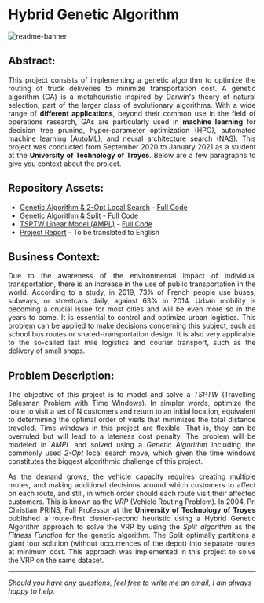 # Hybrid Genetic Algorithm

![readme-banner](https://user-images.githubusercontent.com/108199052/206319246-08dd0a88-ecc3-432e-b0f5-5caefa8b7fa4.jpg)

## Abstract:
<p align="justify">This project consists of implementing a genetic algorithm to optimize the routing of truck deliveries to minimize transportation cost. A genetic algorithm (GA) is a metaheuristic inspired by Darwin's theory of natural selection, part of the larger class of evolutionary algorithms. With a wide range of <b>different applications</b>, beyond their common use in the field of operations research, GAs are particularly used in <b>machine learning</b> for decision tree pruning, hyper-parameter optimization (HPO), automated machine learning (AutoML), and neural architecture search (NAS). This project was conducted from September 2020 to January 2021 as a student at the <b>University of Technology of Troyes</b>. Below are a few paragraphs to give you context about the project.</p>

## Repository Assets:

- [Genetic Algorithm & 2-Opt Local Search](genetic-algorithm_models/tsptw) - [Full Code](genetic-algorithm_models/tsptw/ga-two-opt-tsptw.bas)
- [Genetic Algorithm & Split](genetic-algorithm_models/vrp) - [Full Code](genetic-algorithm_models/vrp/ga-split-vrp.bas)
- [TSPTW Linear Model (AMPL)](linear_model_ampl/) - [Full Code](linear_model_ampl/linear_model_tsptw.mod)
- [Project Report](genetic-algorithm_report.pdf) - To be translated to English

## Business Context:

<p align="justify">Due to the awareness of the environmental impact of individual transportation, there is an increase in the use of public transportation in the world. According to a study, in 2019, 73% of French people use buses, subways, or streetcars daily, against 63% in 2014. Urban mobility is becoming a crucial issue for most cities and will be even more so in the years to come. It is essential to control and optimize urban logistics. This problem can be applied to make decisions concerning this subject, such as school bus routes or shared-transportation design. It is also very applicable to the so-called last mile logistics and courier transport, such as the delivery of small shops.</p>


## Problem Description:

<p align="justify"> The objective of this project is to model and solve a <i>TSPTW</i> (Travelling Salesman Problem with Time Windows). In simpler words, optimize the route to visit a set of N customers and return to an initial location, equivalent to determining the optimal order of visits that minimizes the total distance traveled. Time windows in this project are flexible. That is, they can be overruled but will lead to a lateness cost penalty. The problem will be modeled in <i>AMPL</i> and solved using a <i>Genetic Algorithm</i> including the commonly used <i>2-Opt</i> local search move, which given the time windows constitutes the biggest algorithmic challenge of this project.</p>

<p align="justify"> As the demand grows, the vehicle capacity requires creating multiple routes, and making additional decisions around which customers to affect on each route, and still, in which order should each route visit their affected customers. This is known as the <i>VRP</i> (Vehicle Routing Problem). In 2004, Pr. Christian PRINS, Full Professor at the <b>University of Technology of Troyes</b> published a route-first cluster-second heuristic using a Hybrid Genetic Algorithm approach to solve the VRP by using the <i>Split algorithm</i> as the <i>Fitness Function</i> for the genetic algorithm. The Split optimally partitions a giant tour solution (without occurrences of the depot) into separate routes at minimum cost. This approach was implemented in this project to solve the VRP on the same dataset.</p>

***

<i>Should you have any questions, feel free to write me an [email](mailto:mlepicier.msc2022@ivey.ca), I am always happy to help.</i>
